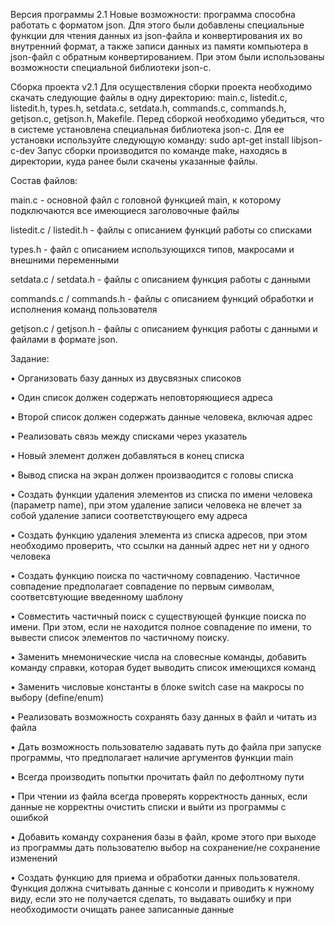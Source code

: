 Версия программы 2.1
Новые возможности: программа способна работать с форматом json. Для этого были добавлены специальные функции для чтения данных из json-файла и конвертирования их во внутренний формат, а также записи данных из памяти компьютера в json-файл с обратным конвертированием. При этом были использованы возможности специальной библиотеки json-c.

Сборка проекта v2.1
Для осуществления сборки проекта необходимо скачать следующие файлы в одну директорию: main.c, listedit.c, listedit.h, types.h, setdata.c, setdata.h, commands.c, commands.h, getjson.c, getjson.h, Makefile.
Перед сборкой необходимо убедиться, что в системе установлена специальная библиотека json-c. Для ее установки используйте следующую команду:
sudo apt-get install libjson-c-dev
Запус сборки производится по команде make, находясь в директории, куда ранее были скачены указанные файлы.

Состав файлов:

main.c - основной файл с головной функцией main, к которому подключаются все имеющиеся заголовочные файлы

listedit.c / listedit.h - файлы с описанием функций работы со списками

types.h - файл с описанием использующихся типов, макросами и внешними переменными

setdata.c / setdata.h - файлы с описанием функция работы с данными

commands.c / commands.h - файлы с описанием функций обработки и исполнения команд пользователя

getjson.c / getjson.h - файлы с описанием функция работы с данными и файлами в формате json.

Задание:

• Организовать базу данных из двусвязных списоков

• Один список должен содержать неповторяющиеся адреса

• Второй список должен содержать данные человека, включая адрес

• Реализовать связь между списками через указатель

• Новый элемент должен добавляться в конец списка

• Вывод списка на экран должен произваодится с головы списка

• Создать функции удаления элементов из списка по имени человека (параметр name), при этом удаление записи человека не влечет за собой удаление записи соответствующего ему адреса

• Создать функцию удаления элемента из списка адресов, при этом необходимо проверить, что ссылки на данный адрес нет ни у одного человека

• Создать функцию поиска по частичному совпадению. Частичное совпадение предполагает совпадение по первым символам, соответсвтующие введенному шаблону

• Совместить частичный поиск с существующей функцие поиска по имени. При этом, если не находится полное совпадение по имени, то вывести список элементов по частичному поиску.

• Заменить мнемонические числа на словесные команды, добавить команду справки, которая будет выводить список имеющихся команд

• Заменить числовые константы в блоке switch case на макросы по выбору (define/enum)

• Реализовать возможность сохранять базу данных в файл и читать из файла

• Дать возможность пользователю задавать путь до файла при запуске программы, что предполагает наличие аргументов функции main

• Всегда производить попытки прочитать файл по дефолтному пути

• При чтении из файла всегда проверять корректность данных, если данные не корректны очистить списки и выйти из программы с ошибкой

• Добавить команду сохранения базы в файл, кроме этого при выходе из программы дать пользователю выбор на сохранение/не сохранение изменений

• Создать функцию для приема и обработки данных пользователя. Функция должна считывать данные с консоли и приводить к нужному виду, если это не получается сделать, то выдавать ошибку и при необходимости очищать ранее записанные данные
